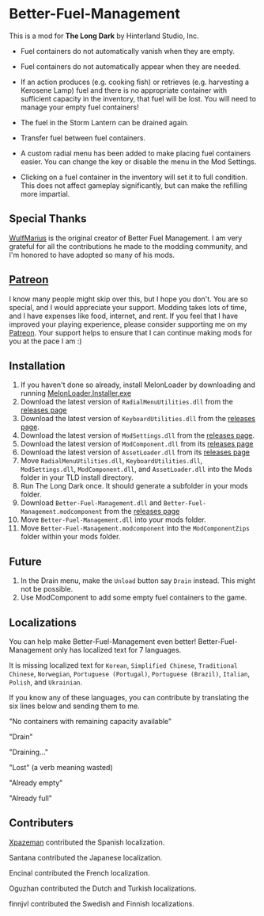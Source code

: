 # Better-Fuel-Management


This is a mod for **The Long Dark** by Hinterland Studio, Inc.


* Fuel containers do not automatically vanish when they are empty.

* Fuel containers do not automatically appear when they are needed.

* If an action produces (e.g. cooking fish) or retrieves (e.g. harvesting a Kerosene Lamp) fuel and there is no appropriate container with sufficient capacity in the inventory, that fuel will be lost. You will need to manage your empty fuel containers!

* The fuel in the Storm Lantern can be drained again.

* Transfer fuel between fuel containers.

* A custom radial menu has been added to make placing fuel containers easier. You can change the key or disable the menu in the Mod Settings.

* Clicking on a fuel container in the inventory will set it to full condition. This does not affect gameplay significantly, but can make the refilling more impartial.

## Special Thanks

[WulfMarius](https://github.com/WulfMarius) is the original creator of Better Fuel Management. I am very grateful for all the contributions he made to the modding community, and I'm honored to have adopted so many of his mods.

## [Patreon](https://www.patreon.com/ds5678)

I know many people might skip over this, but I hope you don't. You are so special, and I would appreciate your support. Modding takes lots of time, and I have expenses like food, internet, and rent. If you feel that I have improved your playing experience, please consider supporting me on my [Patreon](https://www.patreon.com/ds5678). Your support helps to ensure that I can continue making mods for you at the pace I am :)

## Installation

1. If you haven't done so already, install MelonLoader by downloading and running [MelonLoader.Installer.exe](https://github.com/HerpDerpinstine/MelonLoader/releases/latest/download/MelonLoader.Installer.exe)
2. Download the latest version of `RadialMenuUtilities.dll` from the [releases page](https://github.com/ds5678/RadialMenuUtilities/releases)
3. Download the latest version of `KeyboardUtilities.dll` from the [releases page](https://github.com/ds5678/KeyboardUtilities/releases).
4. Download the latest version of `ModSettings.dll` from the [releases page](https://github.com/zeobviouslyfakeacc/ModSettings/releases).
5. Download the latest version of `ModComponent.dll` from its [releases page](https://github.com/ds5678/ModComponent/releases)
6. Download the latest version of `AssetLoader.dll` from its [releases page](https://github.com/ds5678/AssetLoader/releases)
7. Move `RadialMenuUtilities.dll`, `KeyboardUtilities.dll`, `ModSettings.dll`, `ModComponent.dll`, and `AssetLoader.dll` into the Mods folder in your TLD install directory.
8. Run The Long Dark once. It should generate a subfolder in your mods folder.
9. Download `Better-Fuel-Management.dll` and `Better-Fuel-Management.modcomponent` from the [releases page](https://github.com/ds5678/Better-Fuel-Management/releases)
10. Move `Better-Fuel-Management.dll` into your mods folder.
11. Move `Better-Fuel-Management.modcomponent` into the `ModComponentZips` folder within your mods folder.

## Future

1. In the Drain menu, make the `Unload` button say `Drain` instead. This might not be possible.
2. Use ModComponent to add some empty fuel containers to the game.

## Localizations

You can help make Better-Fuel-Management even better! Better-Fuel-Management only has localized text for 7 languages.

It is missing localized text for `Korean`, `Simplified Chinese`, `Traditional Chinese`, `Norwegian`, `Portuguese (Portugal)`, `Portuguese (Brazil)`, `Italian`, `Polish`, and `Ukrainian`. 

If you know any of these languages, you can contribute by translating the six lines below and sending them to me.

"No containers with remaining capacity available"

"Drain"

"Draining..."

"Lost" (a verb meaning wasted)

"Already empty"

"Already full"

## Contributers

[Xpazeman](https://github.com/Xpazeman) contributed the Spanish localization.

Santana contributed the Japanese localization.

Encinal contributed the French localization.

Oguzhan contributed the Dutch and Turkish localizations.

finnjvl contributed the Swedish and Finnish localizations.